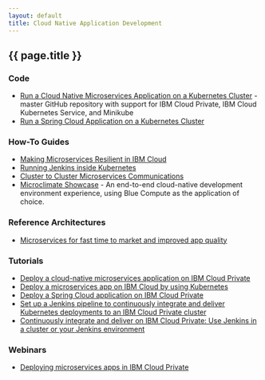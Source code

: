 ```yaml
---
layout: default
title: Cloud Native Application Development
---
```


## {{ page.title }}


### Code

- [Run a Cloud Native Microservices Application on a Kubernetes Cluster](https://github.com/ibm-cloud-architecture/refarch-cloudnative-kubernetes) - master GitHub repository with support for IBM Cloud Private, IBM Cloud Kubernetes Service, and Minikube
- [Run a Spring Cloud Application on a Kubernetes Cluster](https://github.com/ibm-cloud-architecture/refarch-cloudnative-spring)


### How-To Guides
  - [Making Microservices Resilient in IBM Cloud](https://github.com/ibm-cloud-architecture/refarch-cloudnative-resiliency/tree/master)
  - [Running Jenkins inside Kubernetes](https://github.com/ibm-cloud-architecture/refarch-cloudnative-devops-kubernetes)
  - [Cluster to Cluster Microservices Communications](https://github.com/ibm-cloud-architecture/refarch-cloudnative-kubernetes/tree/master/cluster-to-cluster)
  - [Microclimate Showcase](https://github.com/ibm-cloud-architecture/refarch-cloudnative-bluecompute-microclimate) - An end-to-end cloud-native development environment experience, using Blue Compute as the application of choice.


### Reference Architectures

- [Microservices for fast time to market and improved app quality](https://www.ibm.com/devops/method/content/architecture/microservices/0_0)


### Tutorials

- [Deploy a cloud-native microservices application on IBM Cloud Private](https://www.ibm.com/cloud/garage/tutorials/cloudnative-microservices-cloud-private)
- [Deploy a microservices app on IBM Cloud by using Kubernetes](https://www.ibm.com/cloud/garage/tutorials/microservices-app-on-kubernetes)
- [Deploy a Spring Cloud application on IBM Cloud Private](https://www.ibm.com/cloud/garage/tutorials/cloud-private-spring-cloud)
- [Set up a Jenkins pipeline to continuously integrate and deliver Kubernetes deployments to an IBM Cloud Private cluster](https://www.ibm.com/cloud/garage/tutorials/cloud-private-jenkins-pipeline)
- [Continuously integrate and deliver on IBM Cloud Private: Use Jenkins in a cluster or your Jenkins environment](https://www.ibm.com/cloud/garage/content/course/cloud-private-jenkins-devops/0)


### Webinars

- [Deploying microservices apps in IBM Cloud Private](https://www.ibm.com/blogs/bluemix/2018/01/webinar-deploying-microservices-application-in-ibm-cloud-private/)

